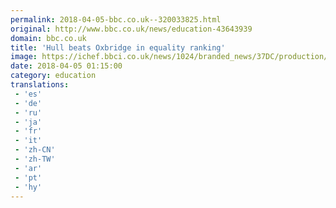 ```yaml
---
permalink: 2018-04-05-bbc.co.uk--320033825.html
original: http://www.bbc.co.uk/news/education-43643939
domain: bbc.co.uk
title: 'Hull beats Oxbridge in equality ranking'
image: https://ichef.bbci.co.uk/news/1024/branded_news/37DC/production/_100700341_oxfordkingcarvinggetty.jpg
date: 2018-04-05 01:15:00
category: education
translations: 
 - 'es'
 - 'de'
 - 'ru'
 - 'ja'
 - 'fr'
 - 'it'
 - 'zh-CN'
 - 'zh-TW'
 - 'ar'
 - 'pt'
 - 'hy'
---
```


